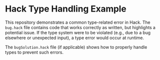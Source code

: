 # Hack Type Handling Example

This repository demonstrates a common type-related error in Hack.  The `bug.hack` file contains code that works correctly as written, but highlights a potential issue. If the type system were to be violated (e.g., due to a bug elsewhere or unexpected input), a type error would occur at runtime.

The `bugSolution.hack` file (if applicable) shows how to properly handle types to prevent such errors.